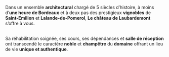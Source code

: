 
Dans un ensemble **architectural** chargé de 5 siècles d’histoire, à moins d’**une heure de Bordeaux** et à deux pas des prestigieux **vignobles** de **Saint-Emilion** et **Lalande-de-Pomerol**, **Le château de Laubardemont** s’offre à vous.  
  
  \
Sa réhabilitation soignée, ses cours, ses dépendances et **salle de réception** ont transcendé le caractère **noble** et **champêtre** du **domaine** offrant un lieu de vie **unique et authentique**.

